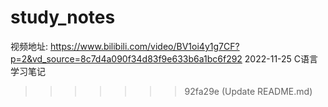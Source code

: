 # study_notes
视频地址:
https://www.bilibili.com/video/BV1oi4y1g7CF?p=2&vd_source=8c7d4a090f34d83f9e633b6a1bc6f292
2022-11-25 C语言学习笔记
>>>>>>> 92fa29e (Update README.md)
